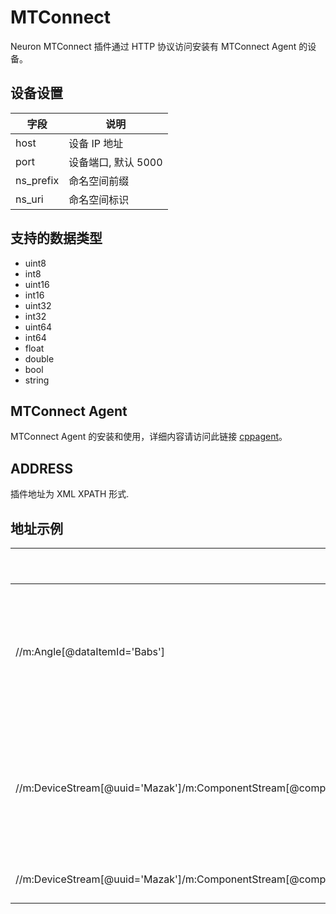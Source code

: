 # MTConnect

Neuron MTConnect 插件通过 HTTP 协议访问安装有 MTConnect Agent 的设备。

## 设备设置

| 字段      | 说明                |
| --------- | ------------------- |
| host      | 设备 IP 地址        |
| port      | 设备端口, 默认 5000 |
| ns_prefix | 命名空间前缀        |
| ns_uri    | 命名空间标识        |

## 支持的数据类型

* uint8
* int8
* uint16
* int16
* uint32
* int32
* uint64
* int64
* float
* double
* bool
* string

## MTConnect Agent 
MTConnect Agent 的安装和使用，详细内容请访问此链接 [cppagent](https://github.com/mtconnect/cppagent)。

## ADDRESS
插件地址为 XML XPATH 形式.

## 地址示例

| 地址                                                                                                                               | 数据类型 | 说明                |
| ---------------------------------------------------------------------------------------------------------------------------------- | -------- | ------------------- |
| //m:Angle[@dataItemId='Babs']                                                                                                      | float    | 旋转轴 B 绝对值角度 |
| //m:DeviceStream[@uuid='Mazak']/m:ComponentStream[@componentId='LYI1']/m:Samples/m:Position[@dataItemId='LYI1actm']                | double   | 线性轴 Y 的机械坐标 |
| //m:DeviceStream[@uuid='Mazak']/m:ComponentStream[@componentId='Lct1']/m:Events/m:InputOutputSignal[@dataItemId='LPlcMonitorIO_1'] | bit      | IO 信号             |

